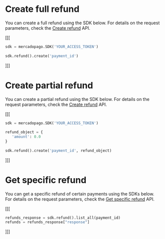 # Create full refund

You can create a full refund using the SDK below. For details on the request parameters, check the [Create refund](https://www.mercadopago[FAKER][URL][DOMAIN]/developers/en/reference/chargebacks/_payments_id_refunds/post) API. 

[[[
```python
sdk = mercadopago.SDK('YOUR_ACCESS_TOKEN')
 
sdk.refund().create('payment_id')
```
]]]

# Create partial refund

You can create a partial refund using the SDK below. For details on the request parameters, check the [Create refund](https://www.mercadopago[FAKER][URL][DOMAIN]/developers/en/reference/chargebacks/_payments_id_refunds/post) API. 

[[[
```python
sdk = mercadopago.SDK('YOUR_ACCESS_TOKEN')
 
refund_object = {
   'amount': 0.0
}
 
sdk.refund().create('payment_id', refund_object)
```
]]]

# Get specific refund

You can get a specific refund of certain payments using the SDKs below. For details on the request parameters, check the [Get specific refund](https://www.mercadopago[FAKER][URL][DOMAIN]/developers/en/reference/chargebacks/_payments_id_refunds_refund_id/get) API.

[[[
```python
refunds_response = sdk.refund().list_all(payment_id)
refunds = refunds_response["response"]
```
]]]